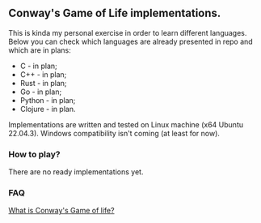 ## Conway's Game of Life implementations.

This is kinda my personal exercise in order to learn different languages. Below you can check which languages are already presented in repo and which are in plans:

* C - in plan;
* C++ - in plan;
* Rust - in plan;
* Go - in plan;
* Python - in plan;
* Clojure - in plan.

Implementations are written and tested on Linux machine (x64 Ubuntu 22.04.3). Windows compatibility isn't coming (at least for now).

### How to play?

There are no ready implementations yet.

### FAQ
[What is Conway's Game of life?](https://en.wikipedia.org/wiki/Conway%27s_Game_of_Life)
